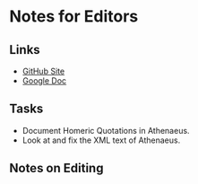 # Notes for Editors

## Links

- [GitHub Site](https://github.com/OpenGreekAndLatin/DigitalAthenaeus)
- [Google Doc](https://drive.google.com/open?id=0BzbUiC-X1utCNFJ4ckZDejAwMkU&authuser=0)

## Tasks

- Document Homeric Quotations in Athenaeus.
- Look at and fix the XML text of Athenaeus.

## Notes on Editing

